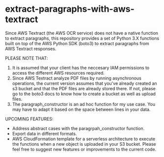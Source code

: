 # extract-paragraphs-with-aws-textract
Since AWS Textract (the AWS OCR service) does not have a native function to extract paragraphs, this repository provides a set of Python 3.X functions built on top of the AWS Python SDK (boto3) to extract paragraphs from AWS Textract responses.

PLEASE NOTE THAT:

1. It is assumed that your client has the neccesary IAM permissions to access the different AWS resources required.
2. Since AWS Textract analyze PDF files by running asynchronous operations, the current version assumes that you've already created an s3 bucket and that the PDF files are already stored there. If not, please go to the boto3 docs to know how to create a bucket as well as upload files.
3. The paragraph_constructor is an ad hoc function for my use case. You may have to adapt it based on the space between lines in your data.

UPCOMING FEATURES:

- Address abstract cases with the paragrpah_constructor function. 
- Export data in different formats.
- AWS CloudFormation template for a serverless architecture to execute the functions when a new object is uploaded in your S3 bucket.
Please feel free to suggest new features or improvements to the current code.
